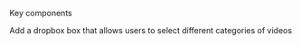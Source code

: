 Key components

<!-- Your video title should use a heading 1   -->

<!-- Video description should be in a details, summary & paragraph elements  -->

<!-- Video should centered on the page and only take up half of the available screen space from the top, bottom, left and right -->

<!-- Your video element should include class name, id and name attribute -->

<!-- Add a toggle that will allow user toggle videos auto-play on or off  -->

Add a dropbox box that allows users to select different categories of videos 

